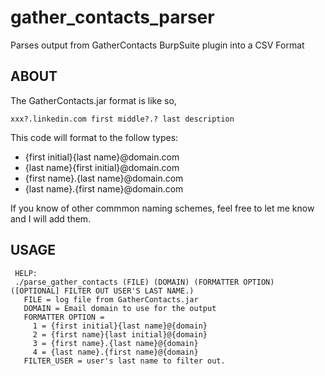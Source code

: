 # gather_contacts_parser
Parses output from GatherContacts BurpSuite plugin into a CSV Format
## ABOUT
The GatherContacts.jar format is like so,
```
xxx?.linkedin.com first middle?.? last description
```

This code will format to the follow types:
* {first initial}{last name}@domain.com
* {last name}{first initial}@domain.com
* {first name}.{last name}@domain.com
* {last name}.{first name}@domain.com

If you know of other commmon naming schemes, feel free to let me know and I will add them.

## USAGE
```
 HELP: 
 ./parse_gather_contacts (FILE) (DOMAIN) (FORMATTER OPTION) ([OPTIONAL] FILTER OUT USER'S LAST NAME.)
   FILE = log file from GatherContacts.jar
   DOMAIN = Email domain to use for the output
   FORMATTER OPTION = 
     1 = {first initial}{last name}@{domain}
     2 = {first name}{last initial}@{domain}
     3 = {first name}.{last name}@{domain}
     4 = {last name}.{first name}@{domain}
   FILTER_USER = user's last name to filter out.
```
